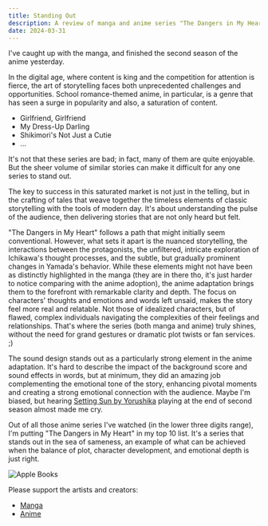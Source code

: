 ```yaml
---
title: Standing Out
description: A review of manga and anime series "The Dangers in My Heart".
date: 2024-03-31
---
```


I've caught up with the manga, and finished the second season of the anime yesterday.

In the digital age, where content is king and the competition for attention is fierce, the art of storytelling faces both unprecedented challenges and opportunities.
School romance-themed anime, in particular, is a genre that has seen a surge in popularity and also, a saturation of content.

- Girlfriend, Girlfriend
- My Dress-Up Darling
- Shikimori's Not Just a Cutie
- ...

It's not that these series are bad; in fact, many of them are quite enjoyable.
But the sheer volume of similar stories can make it difficult for any one series to stand out.

The key to success in this saturated market is not just in the telling,
but in the crafting of tales that weave together the timeless elements of classic storytelling with the tools of modern day.
It's about understanding the pulse of the audience, then delivering stories that are not only heard but felt.

"The Dangers in My Heart" follows a path that might initially seem conventional.
However, what sets it apart is the nuanced storytelling, the interactions between the protagonists,
the unfiltered, intricate exploration of Ichikawa's thought processes,
and the subtle, but gradually prominent changes in Yamada's behavior.
While these elements might not have been as distinctly highlighted in the manga (they are in there tho, it's just harder to notice comparing with the anime adoption),
the anime adaptation brings them to the forefront with remarkable clarity and depth.
The focus on characters' thoughts and emotions and words left unsaid, makes the story feel more real and relatable.
Not those of idealized characters, but of flawed, complex individuals navigating the complexities of their feelings and relationships.
That's where the series (both manga and anime) truly shines, without the need for grand gestures or dramatic plot twists or fan services. ;)

The sound design stands out as a particularly strong element in the anime adaptation.
It's hard to describe the impact of the background score and sound effects in words,
but at minimum, they did an amazing job complementing the emotional tone of the story,
enhancing pivotal moments and creating a strong emotional connection with the audience.
Maybe I'm biased, but hearing [Setting Sun by Yorushika](https://youtu.be/bqigIHMComE?si=jL7YhzVYGuZ3KGRG) playing at the end of second season almost made me cry.

Out of all those anime series I've watched (in the lower three digits range),
I'm putting "The Dangers in My Heart" in my top 10 list.
It's a series that stands out in the sea of sameness,
an example of what can be achieved when the balance of plot, character development, and emotional depth is just right.

![Apple Books](https://static.ysun.co/imgs/bokuyaba.webp/s:1113:938)

Please support the artists and creators:

- [Manga](https://books.apple.com/us/book-series/the-dangers-in-my-heart/id1573855671)
- [Anime](https://www.hidive.com/season/20675)
